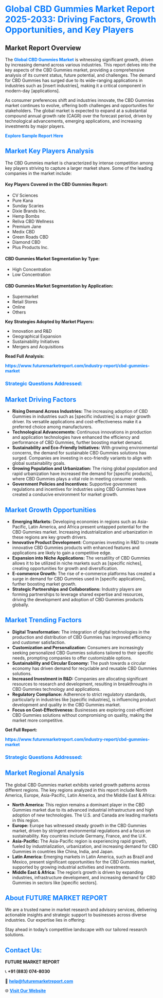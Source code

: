 <h1 style="color: #007BFF;">Global CBD Gummies Market Report 2025-2033: Driving Factors, Growth Opportunities, and Key Players</h1>

<section id="overview">
<h2>Market Report Overview</h2>
<p>The <a href="https://www.futuremarketreport.com/industry-report/cbd-gummies-market" style="color: #007BFF; text-decoration: none;"><strong>Global CBD Gummies Market</strong></a> is witnessing significant growth, driven by increasing demand across various industries. This report delves into the key aspects of the CBD Gummies market, providing a comprehensive analysis of its current status, future potential, and challenges. The demand for CBD Gummies has surged due to its wide-ranging applications in industries such as [insert industries], making it a critical component in modern-day [applications].</p>
<p>As consumer preferences shift and industries innovate, the CBD Gummies market continues to evolve, offering both challenges and opportunities for stakeholders. The global market is expected to expand at a substantial compound annual growth rate (CAGR) over the forecast period, driven by technological advancements, emerging applications, and increasing investments by major players.</p>
</section>

<section id="overview">
<p><a href="https://www.futuremarketreport.com/request-sample/reportId=79730" style="color: #007BFF; text-decoration: none;"><strong>Explore Sample Report Here</strong></a></p>
</section>

<section id="key-players">
<h2 style="color: #007BFF;">Market Key Players Analysis</h2>
<p>The CBD Gummies market is characterized by intense competition among key players striving to capture a larger market share. Some of the leading companies in the market include:</p>
<h4>Key Players Covered in the CBD Gummies Report:</h4>
<ul><li>CV Sciences</li><li>Pure Kana</li><li>Sunday Scaries</li><li>Dixie Brands Inc.</li><li>Hemp Bombs</li><li>Reliva CBD Wellness</li><li>Premium Jane</li><li>Medix CBD</li><li>Green Roads CBD</li><li>Diamond CBD</li><li>Plus Products Inc.</li></ul>
<h4>CBD Gummies Market Segmentation by Type:</h4>
<ul><li>High Concentration</li><li>Low Concentration</li></ul>

<h4>CBD Gummies Market Segmentation by Application:</h4>
<ul><li>Supermarket</li><li>Retail Stores</li><li>Online</li><li>Others</li></ul>
<p><strong>Key Strategies Adopted by Market Players:</strong></p>
<ul>
<li>Innovation and R&D</li>
<li>Geographical Expansion</li>
<li>Sustainability Initiatives</li>
<li>Mergers and Acquisitions</li>
</ul>
</section>

<section>
<p><strong>Read Full Analysis: </strong></p><a href="https://www.futuremarketreport.com/industry-report/cbd-gummies-market" style="color: #007BFF; text-decoration: none;"><strong>https://www.futuremarketreport.com/industry-report/cbd-gummies-market</strong></a>
<h3 style="color: #007BFF;">Strategic Questions Addressed:</h3>
</section>

<section id="driving-factors">
<h2 style="color: #007BFF;">Market Driving Factors</h2>
<ul>
<li><strong>Rising Demand Across Industries:</strong> The increasing adoption of CBD Gummies in industries such as [specific industries] is a major growth driver. Its versatile applications and cost-effectiveness make it a preferred choice among manufacturers.</li>
<li><strong>Technological Advancements:</strong> Continuous innovations in production and application technologies have enhanced the efficiency and performance of CBD Gummies, further boosting market demand.</li>
<li><strong>Sustainability and Eco-Friendly Initiatives:</strong> With growing environmental concerns, the demand for sustainable CBD Gummies solutions has surged. Companies are investing in eco-friendly variants to align with global sustainability goals.</li>
<li><strong>Growing Population and Urbanization:</strong> The rising global population and rapid urbanization have increased the demand for [specific products], where CBD Gummies plays a vital role in meeting consumer needs.</li>
<li><strong>Government Policies and Incentives:</strong> Supportive government regulations and incentives for industries using CBD Gummies have created a conducive environment for market growth.</li>
</ul>
</section>

<section id="growth-opportunities">
<h2 style="color: #007BFF;">Market Growth Opportunities</h2>
<ul>
<li><strong>Emerging Markets:</strong> Developing economies in regions such as Asia-Pacific, Latin America, and Africa present untapped potential for the CBD Gummies market. Increasing industrialization and urbanization in these regions are key growth drivers.</li>
<li><strong>Innovative Product Development:</strong> Companies investing in R&D to create innovative CBD Gummies products with enhanced features and applications are likely to gain a competitive edge.</li>
<li><strong>Expansion into Niche Applications:</strong> The versatility of CBD Gummies allows it to be utilized in niche markets such as [specific niches], creating opportunities for growth and diversification.</li>
<li><strong>E-commerce Growth:</strong> The rise of e-commerce platforms has created a surge in demand for CBD Gummies used in [specific applications], further boosting market growth.</li>
<li><strong>Strategic Partnerships and Collaborations:</strong> Industry players are forming partnerships to leverage shared expertise and resources, driving the development and adoption of CBD Gummies products globally.</li>
</ul>
</section>

<section id="trending-factors">
<h2 style="color: #007BFF;">Market Trending Factors</h2>
<ul>
<li><strong>Digital Transformation:</strong> The integration of digital technologies in the production and distribution of CBD Gummies has improved efficiency and customer satisfaction.</li>
<li><strong>Customization and Personalization:</strong> Consumers are increasingly seeking personalized CBD Gummies solutions tailored to their specific needs, prompting companies to offer customizable options.</li>
<li><strong>Sustainability and Circular Economy:</strong> The push towards a circular economy has driven demand for recyclable and reusable CBD Gummies solutions.</li>
<li><strong>Increased Investment in R&D:</strong> Companies are allocating significant resources to research and development, resulting in breakthroughs in CBD Gummies technology and applications.</li>
<li><strong>Regulatory Compliance:</strong> Adherence to strict regulatory standards, particularly in industries like [specific industries], is influencing product development and quality in the CBD Gummies market.</li>
<li><strong>Focus on Cost-Effectiveness:</strong> Businesses are exploring cost-efficient CBD Gummies solutions without compromising on quality, making the market more competitive.</li>
</ul>
</section>

<section>
<p><strong>Get Full Report: </strong></p><a href="https://www.futuremarketreport.com/industry-report/cbd-gummies-market" style="color: #007BFF; text-decoration: none;"><strong>https://www.futuremarketreport.com/industry-report/cbd-gummies-market</strong></a>
<h3 style="color: #007BFF;">Strategic Questions Addressed:</h3>
</section>


<section id="regional-analysis">
<h2 style="color: #007BFF;">Market Regional Analysis</h2>
<p>The global CBD Gummies market exhibits varied growth patterns across different regions. The key regions analyzed in this report include North America, Europe, Asia-Pacific, Latin America, and the Middle East & Africa:</p>
<ul>
<li><strong>North America:</strong> This region remains a dominant player in the CBD Gummies market due to its advanced industrial infrastructure and high adoption of new technologies. The U.S. and Canada are leading markets in this region.</li>
<li><strong>Europe:</strong> Europe has witnessed steady growth in the CBD Gummies market, driven by stringent environmental regulations and a focus on sustainability. Key countries include Germany, France, and the U.K.</li>
<li><strong>Asia-Pacific:</strong> The Asia-Pacific region is experiencing rapid growth, fueled by industrialization, urbanization, and increasing demand for CBD Gummies in countries like China, India, and Japan.</li>
<li><strong>Latin America:</strong> Emerging markets in Latin America, such as Brazil and Mexico, present significant opportunities for the CBD Gummies market, supported by growing industrial activities and investments.</li>
<li><strong>Middle East & Africa:</strong> The region’s growth is driven by expanding industries, infrastructure development, and increasing demand for CBD Gummies in sectors like [specific sectors].</li>
</ul>
</section>

<footer>
<h2 style="color: #007BFF;">About FUTURE MARKET REPORT</h2>
<p>We are a trusted name in market research and advisory services, delivering actionable insights and strategic support to businesses across diverse industries. Our expertise lies in offering:</p>

<p>Stay ahead in today’s competitive landscape with our tailored research solutions.</p>

<h2 style="color: #007BFF;">Contact Us:</h2>
<p><strong>FUTURE MARKET REPORT</strong></p>
<p>📞 <strong>+91 (883) 074-8030</strong></p>
<p>📧 <strong><a href="mailto:help@futuremarketreport.com" style="color: #007BFF;">help@futuremarketreport.com</a></strong></p>
<p>🌐 <strong><a href="https://www.futuremarketreport.com/" style="color: #007BFF;">Visit Our Website</a></strong></p>
</footer>